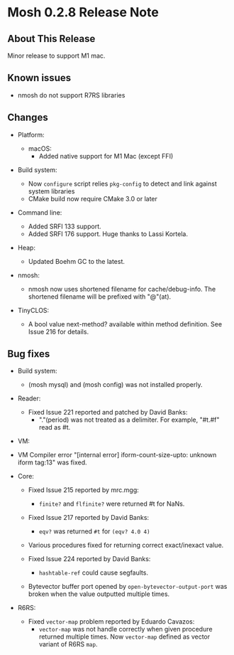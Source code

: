 Mosh 0.2.8 Release Note
=======================

About This Release
------------------

Minor release to support M1 mac.

Known issues
------------

- nmosh do not support R7RS libraries

Changes
-------

- Platform:
  - macOS:
    - Added native support for M1 Mac (except FFI)

- Build system:
  - Now `configure` script relies `pkg-config` to detect and link against
    system libraries
  - CMake build now require CMake 3.0 or later

- Command line:
  - Added SRFI 133 support.
  - Added SRFI 176 support. Huge thanks to Lassi Kortela.

- Heap:
  - Updated Boehm GC to the latest.

- nmosh:
  - nmosh now uses shortened filename for cache/debug-info. The shortened
    filename will be prefixed with "@"(at).

- TinyCLOS:
  - A bool value next-method? available within method definition. See
    Issue 216 for details.

Bug fixes
---------

- Build system:
  - (mosh mysql) and (mosh config) was not installed properly.

- Reader:
  - Fixed Issue 221 reported and patched by David Banks:
    - "."(period) was not treated as a delimiter. For example, "#t.#f"
      read as #t. 

-  VM:
  - VM Compiler error "[internal error] iform-count-size-upto: unknown
    iform tag:13" was fixed.

- Core:
  - Fixed Issue 215 reported by mrc.mgg:
    - `finite?` and `flfinite?` were returned #t for NaNs.

  - Fixed Issue 217 reported by David Banks:
    - `eqv?` was returned `#t` for `(eqv? 4.0 4)`

  - Various procedures fixed for returning correct exact/inexact value.

  - Fixed Issue 224 reported by David Banks:
    - `hashtable-ref` could cause segfaults.

  - Bytevector buffer port opened by `open-bytevector-output-port` was broken
    when the value outputted multiple times.

- R6RS:
  - Fixed `vector-map` problem reported by Eduardo Cavazos:
    - `vector-map` was not handle correctly when given procedure returned 
      multiple times. Now `vector-map` defined as vector variant of R6RS 
      `map`.

